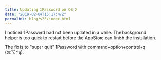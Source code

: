```yaml
---
title: Updating 1Password on OS X
date: "2019-02-04T15:17:47Z"
permalink: blog/s25/index.html
---
```


I noticed 1Password had not been updated in a while. The background helper is too quick to restart before the AppStore can finish the installation.

The fix is to "super quit" 1Password with command+option+control+q (⌘⌥⌃q).
